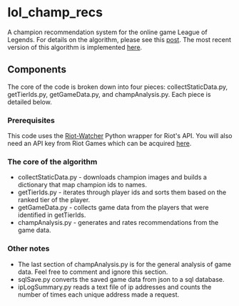 # lol_champ_recs
A champion recommendation system for the online game League of Legends. For details on the algorithm, please see this [post](http://cpierse.physics.ucsd.edu/champ_recs_post/). The most recent version of this algorithm is implemented  [here](http://cpierse.pythonanywhere.com/champ_recs).

## Components
The core of the code is broken down into four pieces: collectStaticData.py, getTierIds.py, getGameData.py, and champAnalysis.py. Each piece is detailed below.

### Prerequisites
This code uses the [Riot-Watcher](https://github.com/pseudonym117/Riot-Watcher) Python wrapper for Riot's API. You will also need an API key from Riot Games which can be acquired [here](https://developer.riotgames.com/).

### The core of the algorithm
- collectStaticData.py - downloads champion images and builds a dictionary that map champion ids to names.
- getTierIds.py - iterates through player ids and sorts them based on the ranked tier of the player. 
- getGameData.py - collects game data from the players that were identified in getTierIds. 
- champAnalysis.py - generates and rates recommendations from the game data. 

### Other notes
- The last section of champAnalysis.py is for the general analysis of  game data. Feel free to comment and ignore this section. 
- sqlSave.py converts the saved game data from json to a sql database. 
- ipLogSummary.py reads a text file of ip addresses and counts the number of times each unique address made a request. 